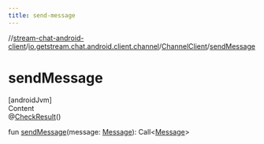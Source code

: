 ```yaml
---
title: send-message
---
```

//[stream-chat-android-client](../../../index.md)/[io.getstream.chat.android.client.channel](../index.md)/[ChannelClient](index.md)/[sendMessage](sendMessage.md)



# sendMessage  
[androidJvm]  
Content  
@[CheckResult](https://developer.android.com/reference/kotlin/androidx/annotation/CheckResult.html)()  
  
fun [sendMessage](sendMessage.md)(message: [Message](../../io.getstream.chat.android.client.models/Message/index.md)): Call&lt;[Message](../../io.getstream.chat.android.client.models/Message/index.md)&gt;  



